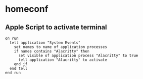 # homeconf

## Apple Script to activate terminal
```
on run
  tell application "System Events"
    set names to name of application processes
    if names contains "Alacritty" then
      set visible of application process "Alacritty" to true
      tell application "Alacritty" to activate
    end if
  end tell
end run
```
